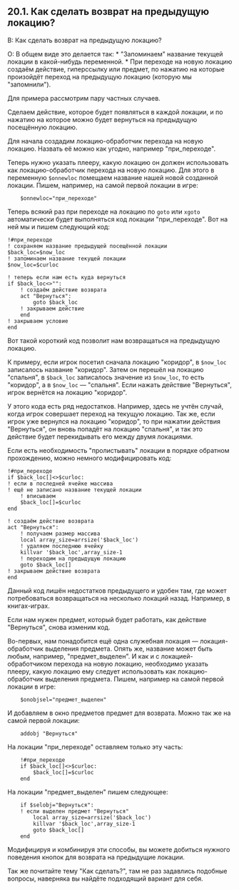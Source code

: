 ## 20.1. Как сделать возврат на предыдущую локацию?
<!-- [:faq_20_01] -->
В: Как сделать возврат на предыдущую локацию?

О:
В общем виде это делается так:
	* "Запоминаем" название текущей локации в какой-нибудь переменной.
	* При переходе на новую локацию создаём действие, гиперссылку или предмет, по нажатию на которые произойдёт переход на предыдущую локацию (которую мы "запомнили").

Для примера рассмотрим пару частных случаев.

Сделаем действие, которое будет появляться в каждой локации, и по нажатию на которое можно будет вернуться на предыдущую посещённую локацию.

Для начала создадим локацию-обработчик перехода на новую локацию. Назвать её можно как угодно, например "при_переходе".

Теперь нужно указать плееру, какую локацию он должен использовать как локацию-обработчик перехода на новую локацию. Для этого в переменную `$onnewloc` помещаем название нашей новой созданной локации. Пишем, например, на самой первой локации в игре:
```qsp
	$onnewloc="при_переходе"
```
Теперь всякий раз при переходе на локацию по `goto` или `xgoto` автоматически будет выполняться код локации "при_переходе". Вот на ней мы и пишем следующий код:
```qsp
!#при_переходе
! сохраняем название предыдущей посещённой локации
$back_loc=$now_loc
! запоминаем название текущей локации
$now_loc=$curloc

! теперь если нам есть куда вернуться
if $back_loc<>"":
	! создаём действие возврата
	act "Вернуться":
		goto $back_loc
	! закрываем действие
	end
! закрываем условие
end
```
Вот такой короткий код позволит нам возвращаться на предыдущую локацию.

К примеру, если игрок посетил сначала локацию "коридор", в `$now_loc` записалось название "коридор". Затем он перешёл на локацию "спальня", в `$back_loc` записалось значение из `$now_loc`, то есть "коридор", а в `$now_loc` — "спальня". Если нажать действие "Вернуться", игрок вернётся на локацию "коридор".

У этого кода есть ряд недостатков. Например, здесь не учтён случай, когда игрок совершает переход на текущую локацию. Так же, если игрок уже вернулся на локацию "коридор", то при нажатии действия "Вернуться", он вновь попадёт на локацию "спальня", и так это действие будет перекидывать его между двумя локациями.

Если есть необходимость "пролистывать" локации в порядке обратном прохождению, можно немного модифицировать код:
```qsp
!#при_переходе
if $back_loc[]<>$curloc:
! если в последней ячейке массива
! ещё не записано название текущей локации
	! вписываем
	$back_loc[]=$curloc
end

! создаём действие возврата
act "Вернуться":
	! получаем размер массива
	local array_size=arrsize('$back_loc')
	! удаляем последнюю ячейку
	killvar '$back_loc',array_size-1
	! переходим на предыдущую локацию
	goto $back_loc[]
! закрываем действие возврата
end
```
Данный код лишён недостатков предыдущего и удобен там, где может потребоваться возвращаться на несколько локаций назад. Например, в книгах-играх.

Если нам нужен предмет, который будет работать, как действие "Вернуться", снова изменим код.

Во-первых, нам понадобится ещё одна служебная локация — локация-обработчик выделения предмета. Опять же, название может быть любым, например, "предмет_выделен". И как и с локацией-обработчиком перехода на новую локацию, необходимо указать плееру, какую локацию ему следует использовать как локацию-обработчик выделения предмета. Пишем, например на самой первой локации в игре:
```qsp
	$onobjsel="предмет_выделен"
```
И добавляем в окно предметов предмет для возврата. Можно так же на самой первой локации:
```qsp
	addobj "Вернуться"
```
На локации "при_переходе" оставляем только эту часть:
```qsp
	!#при_переходе
	if $back_loc[]<>$curloc:
		$back_loc[]=$curloc
	end
```
На локации "предмет_выделен" пишем следующее:
```qsp
	if $selobj="Вернуться":
	! если выделен предмет "Вернуться"
		local array_size=arrsize('$back_loc')
		killvar '$back_loc',array_size-1
		goto $back_loc[]
	end
```
Модифицируя и комбинируя эти способы, вы можете добиться нужного поведения кнопок для возврата на предыдущие локации.

Так же почитайте тему "Как сделать?", там не раз задавлись подобные вопросы, наверняка вы найдёте подходящий вариант для себя.
